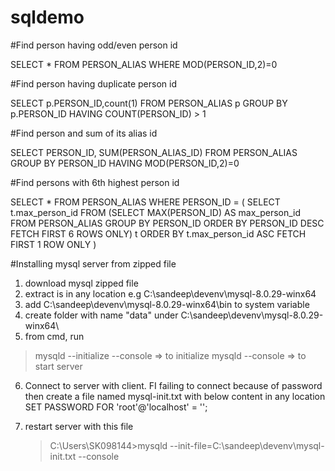 # sqldemo
#Find person having odd/even person id

SELECT * FROM PERSON_ALIAS WHERE MOD(PERSON_ID,2)=0

#Find person having duplicate person id

SELECT p.PERSON_ID,count(1) FROM PERSON_ALIAS p
GROUP BY p.PERSON_ID 
HAVING COUNT(PERSON_ID) > 1   

#Find person and sum of its alias id

SELECT PERSON_ID, SUM(PERSON_ALIAS_ID)  FROM PERSON_ALIAS
GROUP BY PERSON_ID 
HAVING MOD(PERSON_ID,2)=0

#Find persons with 6th highest person id

SELECT * FROM PERSON_ALIAS 
WHERE PERSON_ID = (
  SELECT t.max_person_id 
  FROM (SELECT MAX(PERSON_ID) AS max_person_id 
        FROM PERSON_ALIAS 
        GROUP BY PERSON_ID 
        ORDER BY PERSON_ID DESC 
        FETCH FIRST 6 ROWS ONLY) t 
  ORDER BY t.max_person_id ASC 
  FETCH FIRST 1 ROW ONLY
)



#Installing mysql server from zipped file
1. download mysql zipped file
2. extract is in any location e.g C:\sandeep\devenv\mysql-8.0.29-winx64
3. add C:\sandeep\devenv\mysql-8.0.29-winx64\bin to system variable
4. create folder with name "data" under C:\sandeep\devenv\mysql-8.0.29-winx64\
5. from cmd, run 
  > mysqld --initialize --console => to initialize
  > mysqld --console => to start server

6. Connect to server with client. FI failing to connect because of password then create a file named mysql-init.txt with below content in any location
   SET PASSWORD FOR 'root'@'localhost' = '';
   
7. restart server with this file
   > C:\Users\SK098144>mysqld --init-file=C:\\sandeep\\devenv\\mysql-init.txt --console 
